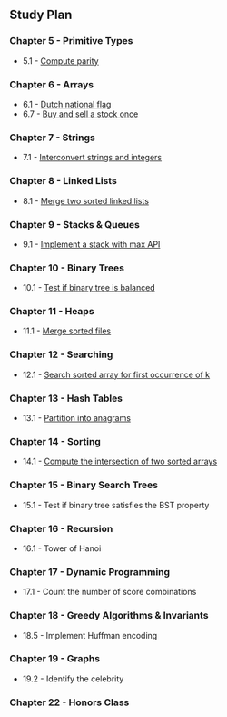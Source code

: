 ## Study Plan

### Chapter 5 - Primitive Types

* 5.1 - [Compute parity](/epi_solutions/compute_parity.py)

### Chapter 6 - Arrays

* 6.1 - [Dutch national flag](/epi_solutions/dutch_national_flag.py)
* 6.7 - [Buy and sell a stock once](/epi_solutions/optimal_buy_sell_stock.py)

### Chapter 7 - Strings

* 7.1 - [Interconvert strings and integers](/epi_solutions/string_integer_interconvert.py)

### Chapter 8 - Linked Lists

* 8.1 - [Merge two sorted linked lists](/epi_solutions/merge_two_sorted_linked_lists.py)

### Chapter 9 - Stacks & Queues

* 9.1 - [Implement a stack with max API](/epi_solutions/stack_max_api.py)

### Chapter 10 - Binary Trees

* 10.1 - [Test if binary tree is balanced](/epi_solutions/binary_tree_balanced.py)

### Chapter 11 - Heaps

* 11.1 - [Merge sorted files](/epi_solutions/merge_sorted_lists.py)

### Chapter 12 - Searching

* 12.1 - [Search sorted array for first occurrence of k](/epi_solutions/first_element_equal_to_k.py)

### Chapter 13 - Hash Tables

* 13.1 - [Partition into anagrams](/epi_solutions/anagrams.py)

### Chapter 14 - Sorting

* 14.1 - [Compute the intersection of two sorted arrays](/epi_solutions/intersection_sorted_arrays.py)

### Chapter 15 - Binary Search Trees

* 15.1 - Test if binary tree satisfies the BST property

### Chapter 16 - Recursion

* 16.1 - Tower of Hanoi

### Chapter 17 - Dynamic Programming

* 17.1 - Count the number of score combinations

### Chapter 18 - Greedy Algorithms & Invariants

* 18.5 - Implement Huffman encoding

### Chapter 19 - Graphs

* 19.2 - Identify the celebrity

### Chapter 22 - Honors Class




